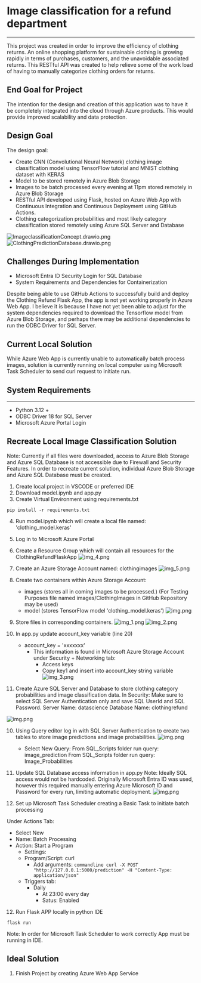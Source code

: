 # Image classification for a refund department 
***

This project was created in order to improve the efficiency of clothing returns.  An online shopping platform 
for sustainable clothing is growing rapidly in terms of purchases, customers, and the unavoidable 
associated returns. This RESTful API was created to help relieve some of the work load of having to manually
categorize clothing orders for returns. 

## End Goal for Project

The intention for the design and creation of this application was to have it be completely integrated into
the cloud through Azure products.  This would provide improved scalability and data protection. 

## Design Goal 

The design goal:
- Create CNN (Convolutional Neural Network) clothing image classification model
    using TensorFlow tutorial and MNIST clothing dataset with KERAS
- Model to be stored remotely in Azure Blob Storage 
- Images to be batch processed every evening at 11pm stored remotely in Azure Blob Storage
- RESTful API developed using Flask, hosted on Azure Web App with Continuous Integration and 
    Continuous Deployment using GitHub Actions.
- Clothing categorization probabilities and most likely category classification stored remotely 
    using Azure SQL Server and Database


![ImageclassificationConcept.drawio.png](Images_ReadMe%2FImageclassificationConcept.drawio.png)
![ClothingPredictionDatabase.drawio.png](Images_ReadMe%2FClothingPredictionDatabase.drawio.png)



## Challenges During Implementation
- Microsoft Entra ID Security Login for SQL Database
- System Requirements and Dependencies for Containerization 

Despite being able to use GitHub Actions to successfully build and deploy the Clothing Refund Flask App, 
the app is not yet working properly in Azure Web App.  I believe it is because I have not yet been able
to adjust for the system dependencies required to download the Tensorflow model from Azure Blob Storage, 
and perhaps there may be additional dependencies to run the ODBC Driver for SQL Server.

## Current Local Solution 

While Azure Web App is currently unable to automatically batch process images, solution is currently 
running on local computer using Microsoft Task Scheduler to send curl request to initiate run.


## System Requirements 
***

- Python 3.12 +
- ODBC Driver 18 for SQL Server
- Microsoft Azure Portal Login

## Recreate Local Image Classification Solution
Note: Currently if all files were downloaded, access to Azure Blob Storage and Azure SQL Database 
is not accessible due to Firewall and Security Features. In order to recreate current solution, 
individual Azure Blob Storage and Azure SQL Database must be created. 

1. Create local project in VSCODE or preferred IDE 
2. Download model.ipynb and app.py
3. Create Virtual Environment using requirements.txt

``````commandline
pip install -r requirements.txt
``````

4. Run model.ipynb which will create a local file named: 'clothing_model.keras'

5. Log in to Microsoft Azure Portal 
6. Create a Resource Group which will contain all resources for the ClothingRefundFlaskApp
![img_4.png](Images_ReadMe/img_4.png)

7. Create an Azure Storage Account named: clothingimages
![img_5.png](Images_ReadMe/img_5.png)

6. Create two containers within Azure Storage Account: 
    - images (stores all in coming images to be processed.)
      (For Testing Purposes file named images/ClothingImages in GitHub Repository may be used)
    - model (stores TensorFlow model 'clothing_model.keras')
![img.png](Images_ReadMe/img.png)

7. Store files in corresponding containers.
![img_1.png](Images_ReadMe/img_1.png)
![img_2.png](Images_ReadMe/img_2.png)


8. In app.py update account_key variable (line 20)
   - account_key = 'xxxxxxx'
     - This information is found in Microsoft Azure Storage Account under Security + Networking tab: 
       - Access keys
       - Copy key1 and insert into account_key string variable
![img_3.png](Images_ReadMe/img_3.png)

9. Create Azure SQL Server and Database to store clothing category probabilities and image classification data.
    In Security: Make sure to select SQL Server Authentication only and save SQL UserId and SQL Password.
Server Name: datascience
Database Name: clothingrefund

![img.png](Images_ReadMe/img_6.png)

10. Using Query editor log in with SQL Server Authentication to create two tables to store image predictions 
and image probabilities. 
![img.png](Images_ReadMe/img_7.png)
    - Select New Query: 
        From SQL_Scripts folder run query: image_prediction 
        From SQL_Scripts folder run query: Image_Probabilities

11. Update SQL Database access information in app.py 
Note: Ideally SQL access would not be hardcoded. Originally Microsoft Entra ID was used, however this
required manually entering Azure Microsoft ID and Password for every run, limiting automatic deployment. 
![img.png](Images_ReadMe/img_9.png)


12. Set up Microsoft Task Scheduler creating a Basic Task to initiate batch processing 
    
Under Actions Tab:
- Select New 
- Name: Batch Processing
- Action: Start a Program
  - Settings: 
  - Program/Script: curl
    - Add arguments:
              ``````commandline
              curl -X POST "http://127.0.0.1:5000/prediction" -H "Content-Type: application/json"
              ``````
  - Triggers tab: 
    - Daily 
      - At 23:00 every day 
      - Satus: Enabled

12. Run Flask APP locally in python IDE
``````commandline
flask run
``````
Note: In order for Microsoft Task Scheduler to work correctly App must be running in IDE. 

## Ideal Solution 

1. Finish Project by creating Azure Web App Service




